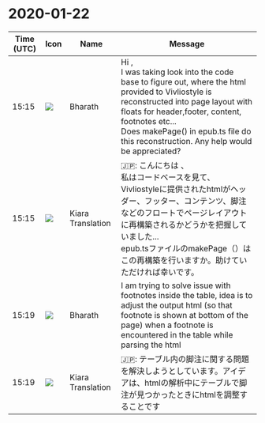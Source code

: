 # 2020-01-22

|Time (UTC)|Icon|Name|Message|
|---|---|---|---|
|15:15|![](https://secure.gravatar.com/avatar/58adb3c6d6f251a24be89cef44403b45.jpg?s=72&d=https%3A%2F%2Fa.slack-edge.com%2Fdf10d%2Fimg%2Favatars%2Fava_0002-72.png)|Bharath|Hi ,<br>I was taking look into the code base to figure out, where the html provided to Vivliostyle is reconstructed into page layout with floats for header,footer, content, footnotes etc...<br>Does makePage() in epub.ts file do this reconstruction. Any help would be appreciated?|
|15:15|![](https://avatars.slack-edge.com/2019-08-21/732685848020_f3f20736795184660348_72.png)|Kiara Translation|🇯🇵: こんにちは 、<br>私はコードベースを見て、Vivliostyleに提供されたhtmlがヘッダー、フッター、コンテンツ、脚注などのフロートでページレイアウトに再構築されるかどうかを把握していました...<br>epub.tsファイルのmakePage（）はこの再構築を行いますか。助けていただければ幸いです。|
|15:19|![](https://secure.gravatar.com/avatar/58adb3c6d6f251a24be89cef44403b45.jpg?s=72&d=https%3A%2F%2Fa.slack-edge.com%2Fdf10d%2Fimg%2Favatars%2Fava_0002-72.png)|Bharath|I am trying to solve issue with footnotes inside the table, idea is to adjust the output html (so that footnote is shown at bottom of the page) when a footnote is encountered in the table while parsing the html|
|15:19|![](https://avatars.slack-edge.com/2019-08-21/732685848020_f3f20736795184660348_72.png)|Kiara Translation|🇯🇵: テーブル内の脚注に関する問題を解決しようとしています。アイデアは、htmlの解析中にテーブルで脚注が見つかったときにhtmlを調整することです|
